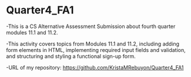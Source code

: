 # Quarter4_FA1
-This is a CS Alternative Assessment Submission about fourth quarter modules 11.1 and 11.2. 

-This activity covers topics from Modules 11.1 and 11.2, including adding form elements in HTML, implementing required input fields and validation, and structuring and styling a functional sign-up form.

-URL of my repository: https://github.com/KristaMRebuyon/Quarter4_FA1
